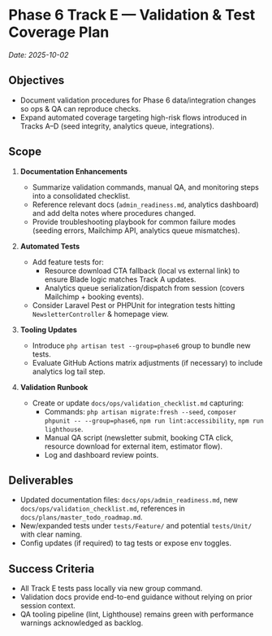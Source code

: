 # Phase 6 Track E — Validation & Test Coverage Plan
_Date: 2025-10-02_

## Objectives
- Document validation procedures for Phase 6 data/integration changes so ops & QA can reproduce checks.
- Expand automated coverage targeting high-risk flows introduced in Tracks A–D (seed integrity, analytics queue, integrations).

## Scope
1. **Documentation Enhancements**
   - Summarize validation commands, manual QA, and monitoring steps into a consolidated checklist.
   - Reference relevant docs (`admin_readiness.md`, analytics dashboard) and add delta notes where procedures changed.
   - Provide troubleshooting playbook for common failure modes (seeding errors, Mailchimp API, analytics queue mismatches).

2. **Automated Tests**
   - Add feature tests for:
     - Resource download CTA fallback (local vs external link) to ensure Blade logic matches Track A updates.
     - Analytics queue serialization/dispatch from session (covers Mailchimp + booking events).
   - Consider Laravel Pest or PHPUnit for integration tests hitting `NewsletterController` & homepage view.

3. **Tooling Updates**
   - Introduce `php artisan test --group=phase6` group to bundle new tests.
   - Evaluate GitHub Actions matrix adjustments (if necessary) to include analytics log tail step.

4. **Validation Runbook**
   - Create or update `docs/ops/validation_checklist.md` capturing:
     - Commands: `php artisan migrate:fresh --seed`, `composer phpunit -- --group=phase6`, `npm run lint:accessibility`, `npm run lighthouse`.
     - Manual QA script (newsletter submit, booking CTA click, resource download for external item, estimator flow).
     - Log and dashboard review points.

## Deliverables
- Updated documentation files: `docs/ops/admin_readiness.md`, new `docs/ops/validation_checklist.md`, references in `docs/plans/master_todo_roadmap.md`.
- New/expanded tests under `tests/Feature/` and potential `tests/Unit/` with clear naming.
- Config updates (if required) to tag tests or expose env toggles.

## Success Criteria
- All Track E tests pass locally via new group command.
- Validation docs provide end-to-end guidance without relying on prior session context.
- QA tooling pipeline (lint, Lighthouse) remains green with performance warnings acknowledged as backlog.
